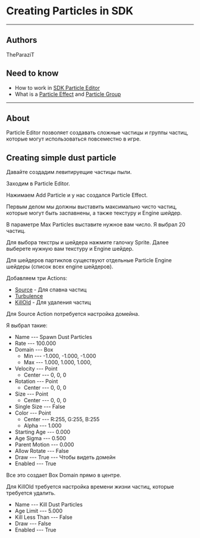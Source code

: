 # Creating Particles in SDK

___

## Authors

TheParaziT

## Need to know

- How to work in [SDK Particle Editor](../../modding-tools/sdk/particle-editor/particle-editor.md)
- What is a [Particle Effect](../../glossary/glossary.html#particle-effect) and [Particle Group](../../glossary/glossary.html#particle-group)

___

## About

Particle Editor позволяет создавать сложные частицы и группы частиц, которые могут использоваться повсеместно в игре.

## Creating simple dust particle

Давайте создадим левитируещие частицы пыли.

Заходим в Particle Editor.

Нажимаем Add Particle и у нас создался Particle Effect.

Первым делом мы должны выставить максимально чисто частиц, которые могут быть заспавнены, а также текстуру и Engine шейдер.

В параметре Max Particles выставите нужное вам число. Я выбрал 20 частиц.

Для выбора текстры и шейдера нажмите галочку Sprite. Далее выберете нужную вам текстуру и Engine шейдер.

Для шейдеров партиклов существуют отдельные Particle Engine шейдеры (список всех engine шейдеров).

Добавляем три Actions:

- [Source](../../modding-tools/sdk/particle-editor/windows/actions/source.md) - Для спавна частиц
- [Turbulence](../../modding-tools/sdk/particle-editor/windows/actions/turbulence.md)
- [KillOld](../../modding-tools/sdk/particle-editor/windows/actions/kill-old.md) - Для удаления частиц

Для Source Action потребуется настройка домейна.

Я выбрал такие:

- Name --- Spawn Dust Particles
- Rate --- 100.000
- Domain --- Box
  - Min --- -1.000, -1.000, -1.000
  - Max --- 1.000, 1.000, 1.000,
- Velocity --- Point
  - Center --- 0, 0, 0
- Rotation --- Point
  - Center --- 0, 0, 0
- Size --- Point
  - Center --- 0, 0, 0
- Single Size --- False
- Color --- Point
  - Center --- R:255, G:255, B:255
  - Alpha --- 1.000
- Starting Age --- 0.000
- Age Sigma --- 0.500
- Parent Motion --- 0.000
- Allow Rotate --- False
- Draw --- True --- Чтобы видеть домейн
- Enabled --- True

Все это создает Box Domain прямо в центре.

Для KillOld требуется настройка времени жизни частиц, которые требуется удалить.

- Name --- Kill Dust Particles
- Age Limit --- 5.000
- Kill Less Than --- False
- Draw --- False
- Enabled --- True